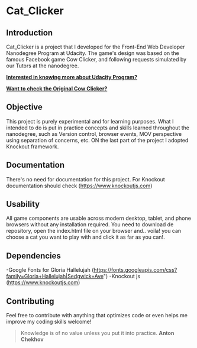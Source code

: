 # Cat_Clicker

## Introduction

Cat_Clicker is a project that I developed for the Front-End Web Developer Nanodegree Program at Udacity.
The game's design was based on the famous Facebook game Cow Clicker, and following requests simulated by our Tutors at the nanodegree.

[**Interested in knowing more about Udacity Program?**](https://www.udacity.com/course/front-end-web-developer-nanodegree--nd001)

[**Want to check the Original Cow Clicker?**](https://www.cowclicker.com/)

## Objective

This project is purely experimental and for learning purposes.
What I intended to do is put in practice concepts and skills learned throughout the nanodegree, such as Version control, browser events, MOV perspective using separation of concerns, etc.
ON the last part of the project I adopted Knockout framework.

## Documentation

There's no need for documentation for this project.
For Knockout documentation should check (https://www.knockoutjs.com)

## Usability

All game components are usable across modern desktop, tablet, and phone browsers without any installation required.
You need to download de repository, open the index.html file on your browser and.. voila! you can choose a cat you want to play with and click it as far as you can!.

## Dependencies

-Google Fonts for Gloria Hallelujah (https://fonts.googleapis.com/css?family=Gloria+Hallelujah|Sedgwick+Ave")
-Knockout js (https://www.knockoutjs.com)

## Contributing

Feel free to contribute with anything that optimizes code or even helps me improve my coding skills welcome!

> Knowledge is of no value unless you put it into practice. **Anton Chekhov**
